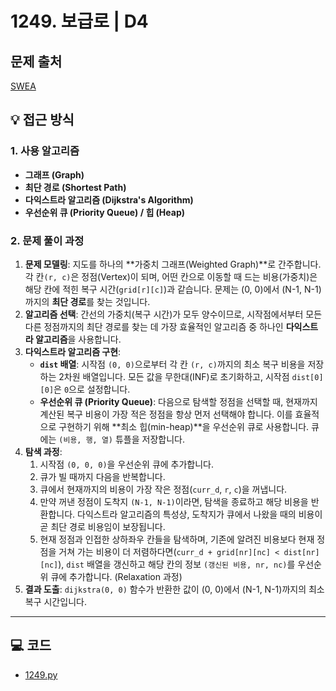 # 1249. 보급로 | D4

## 문제 출처
[SWEA](https://swexpertacademy.com/main/talk/solvingClub/problemView.do?solveclubId=AZgvQCv6GNXHBIT9&contestProbId=AV15QRX6APsCFAYD&probBoxId=AZj5f5Z6YLLHBITM+&type=PROBLEM&problemBoxTitle=9%EC%9B%94+1-2%EC%A3%BC%EC%B0%A8%289%EC%9B%94+11%EC%9D%BC%EA%B9%8C%EC%A7%80+%ED%91%B8%EC%8B%9C%EC%98%A4%29&problemBoxCnt=++5+&&&&&&)

## 💡 접근 방식

### 1. 사용 알고리즘
* **그래프 (Graph)**
* **최단 경로 (Shortest Path)**
* **다익스트라 알고리즘 (Dijkstra's Algorithm)**
* **우선순위 큐 (Priority Queue) / 힙 (Heap)**

### 2. 문제 풀이 과정
1.  **문제 모델링**: 지도를 하나의 **가중치 그래프(Weighted Graph)**로 간주합니다. 각 칸`(r, c)`은 정점(Vertex)이 되며, 어떤 칸으로 이동할 때 드는 비용(가중치)은 해당 칸에 적힌 복구 시간(`grid[r][c]`)과 같습니다. 문제는 (0, 0)에서 (N-1, N-1)까지의 **최단 경로**를 찾는 것입니다.
2.  **알고리즘 선택**: 간선의 가중치(복구 시간)가 모두 양수이므로, 시작점에서부터 모든 다른 정점까지의 최단 경로를 찾는 데 가장 효율적인 알고리즘 중 하나인 **다익스트라 알고리즘**을 사용합니다.
3.  **다익스트라 알고리즘 구현**:
    * **`dist` 배열**: 시작점 `(0, 0)`으로부터 각 칸 `(r, c)`까지의 최소 복구 비용을 저장하는 2차원 배열입니다. 모든 값을 무한대(INF)로 초기화하고, 시작점 `dist[0][0]`은 `0`으로 설정합니다.
    * **우선순위 큐 (Priority Queue)**: 다음으로 탐색할 정점을 선택할 때, 현재까지 계산된 복구 비용이 가장 적은 정점을 항상 먼저 선택해야 합니다. 이를 효율적으로 구현하기 위해 **최소 힙(min-heap)**을 우선순위 큐로 사용합니다. 큐에는 `(비용, 행, 열)` 튜플을 저장합니다.
4.  **탐색 과정**:
    1.  시작점 `(0, 0, 0)`을 우선순위 큐에 추가합니다.
    2.  큐가 빌 때까지 다음을 반복합니다.
    3.  큐에서 현재까지의 비용이 가장 작은 정점(`curr_d`, `r`, `c`)을 꺼냅니다.
    4.  만약 꺼낸 정점이 도착지 `(N-1, N-1)`이라면, 탐색을 종료하고 해당 비용을 반환합니다. 다익스트라 알고리즘의 특성상, 도착지가 큐에서 나왔을 때의 비용이 곧 최단 경로 비용임이 보장됩니다.
    5.  현재 정점과 인접한 상하좌우 칸들을 탐색하며, 기존에 알려진 비용보다 현재 정점을 거쳐 가는 비용이 더 저렴하다면(`curr_d + grid[nr][nc] < dist[nr][nc]`), `dist` 배열을 갱신하고 해당 칸의 정보 `(갱신된 비용, nr, nc)`를 우선순위 큐에 추가합니다. (Relaxation 과정)
5.  **결과 도출**: `dijkstra(0, 0)` 함수가 반환한 값이 (0, 0)에서 (N-1, N-1)까지의 최소 복구 시간입니다.

---

## 💻 코드
* [1249.py](1249.py)